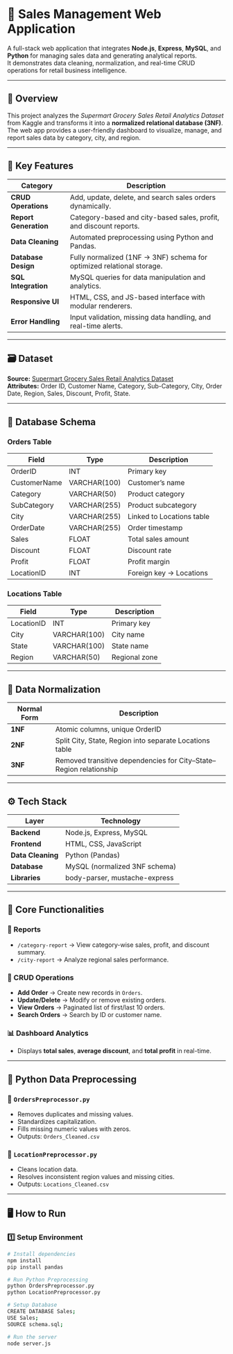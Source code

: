 # 💼 Sales Management Web Application

A full-stack web application that integrates **Node.js**, **Express**, **MySQL**, and **Python** for managing sales data and generating analytical reports.  
It demonstrates data cleaning, normalization, and real-time CRUD operations for retail business intelligence.

---

## 🧩 Overview

This project analyzes the *Supermart Grocery Sales Retail Analytics Dataset* from Kaggle and transforms it into a **normalized relational database (3NF)**.  
The web app provides a user-friendly dashboard to visualize, manage, and report sales data by category, city, and region.

---

## 🧠 Key Features

| Category | Description |
|-----------|-------------|
| **CRUD Operations** | Add, update, delete, and search sales orders dynamically. |
| **Report Generation** | Category-based and city-based sales, profit, and discount reports. |
| **Data Cleaning** | Automated preprocessing using Python and Pandas. |
| **Database Design** | Fully normalized (1NF → 3NF) schema for optimized relational storage. |
| **SQL Integration** | MySQL queries for data manipulation and analytics. |
| **Responsive UI** | HTML, CSS, and JS-based interface with modular renderers. |
| **Error Handling** | Input validation, missing data handling, and real-time alerts. |

---

## 🗃️ Dataset

**Source:** [Supermart Grocery Sales Retail Analytics Dataset](https://www.kaggle.com/datasets/mohamedharris/supermart-grocery-sales-retail-analytics-dataset)  
**Attributes:** Order ID, Customer Name, Category, Sub-Category, City, Order Date, Region, Sales, Discount, Profit, State.

---

## 🧮 Database Schema

### **Orders Table**
| Field | Type | Description |
|--------|------|-------------|
| OrderID | INT | Primary key |
| CustomerName | VARCHAR(100) | Customer’s name |
| Category | VARCHAR(50) | Product category |
| SubCategory | VARCHAR(255) | Product subcategory |
| City | VARCHAR(255) | Linked to Locations table |
| OrderDate | VARCHAR(255) | Order timestamp |
| Sales | FLOAT | Total sales amount |
| Discount | FLOAT | Discount rate |
| Profit | FLOAT | Profit margin |
| LocationID | INT | Foreign key → Locations |

### **Locations Table**
| Field | Type | Description |
|--------|------|-------------|
| LocationID | INT | Primary key |
| City | VARCHAR(100) | City name |
| State | VARCHAR(100) | State name |
| Region | VARCHAR(50) | Regional zone |

---

## 🧩 Data Normalization

| Normal Form | Description |
|--------------|-------------|
| **1NF** | Atomic columns, unique OrderID |
| **2NF** | Split City, State, Region into separate Locations table |
| **3NF** | Removed transitive dependencies for City–State–Region relationship |

---

## ⚙️ Tech Stack

| Layer | Technology |
|--------|-------------|
| **Backend** | Node.js, Express, MySQL |
| **Frontend** | HTML, CSS, JavaScript |
| **Data Cleaning** | Python (Pandas) |
| **Database** | MySQL (normalized 3NF schema) |
| **Libraries** | body-parser, mustache-express |

---

## 🧠 Core Functionalities

### 🧾 Reports
- `/category-report` → View category-wise sales, profit, and discount summary.  
- `/city-report` → Analyze regional sales performance.

### 🧰 CRUD Operations
- **Add Order** → Create new records in `Orders`.  
- **Update/Delete** → Modify or remove existing orders.  
- **View Orders** → Paginated list of first/last 10 orders.  
- **Search Orders** → Search by ID or customer name.

### 📊 Dashboard Analytics
- Displays **total sales**, **average discount**, and **total profit** in real-time.

---

## 🧠 Python Data Preprocessing

### 📄 `OrdersPreprocessor.py`
- Removes duplicates and missing values.  
- Standardizes capitalization.  
- Fills missing numeric values with zeros.  
- Outputs: `Orders_Cleaned.csv`

### 📄 `LocationPreprocessor.py`
- Cleans location data.  
- Resolves inconsistent region values and missing cities.  
- Outputs: `Locations_Cleaned.csv`

---

## 🖥️ How to Run

### 1️⃣ Setup Environment
```bash
# Install dependencies
npm install
pip install pandas

# Run Python Preprocessing
python OrdersPreprocessor.py
python LocationPreprocessor.py

# Setup Database
CREATE DATABASE Sales;
USE Sales;
SOURCE schema.sql;

# Run the server
node server.js

